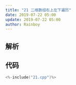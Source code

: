 ```yaml
---
title: "21 二维数组右上左下遍历"
date: 2019-07-22 05:00
update: 2019-07-22 05:00
author: Rainboy
---
```


## 解析

## 代码

```c
<%-include("21.cpp")%>
```

